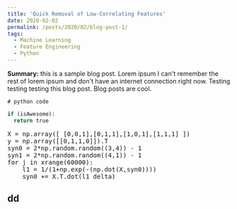 ```yaml
---
title: 'Quick Removal of Low-Correlating Features'
date: 2020-02-02
permalink: /posts/2020/02/blog-post-1/
tags:
  - Machine Learning
  - Feature Engineering
  - Python
---
```

<p><b>Summary:</b> this is a sample blog post. Lorem ipsum I can't remember the rest of lorem ipsum and don't have an internet connection right now. Testing testing testing this blog post. Blog posts are cool.


~~~~{.python}
# python code
~~~~

```python
if (isAwesome):
  return true
```

<pre class="brush: python">
X = np.array([ [0,0,1],[0,1,1],[1,0,1],[1,1,1] ])
y = np.array([[0,1,1,0]]).T
syn0 = 2*np.random.random((3,4)) - 1
syn1 = 2*np.random.random((4,1)) - 1
for j in xrange(60000):
    l1 = 1/(1+np.exp(-(np.dot(X,syn0))))
    syn0 += X.T.dot(l1_delta)
</pre>

dd
--


